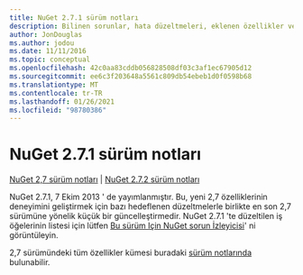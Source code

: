 ```yaml
---
title: NuGet 2.7.1 sürüm notları
description: Bilinen sorunlar, hata düzeltmeleri, eklenen özellikler ve CCR 'ler dahil olmak üzere NuGet 2.7.1 için sürüm notları.
author: JonDouglas
ms.author: jodou
ms.date: 11/11/2016
ms.topic: conceptual
ms.openlocfilehash: 42c0aa83cddb056828508df03c3af1ec67905d12
ms.sourcegitcommit: ee6c3f203648a5561c809db54ebeb1d0f0598b68
ms.translationtype: MT
ms.contentlocale: tr-TR
ms.lasthandoff: 01/26/2021
ms.locfileid: "98780386"
---
```

# <a name="nuget-271-release-notes"></a>NuGet 2.7.1 sürüm notları

[NuGet 2,7 sürüm notları](../release-notes/nuget-2.7.md)  |  [NuGet 2.7.2 sürüm notları](../release-notes/nuget-2.7.2.md)

NuGet 2.7.1, 7 Ekim 2013 ' de yayımlanmıştır.  Bu, yeni 2,7 özelliklerinin deneyimini geliştirmek için bazı hedeflenen düzeltmelerle birlikte en son 2,7 sürümüne yönelik küçük bir güncelleştirmedir. NuGet 2.7.1 'te düzeltilen iş öğelerinin listesi için lütfen [Bu sürüm Için NuGet sorun İzleyicisi](http://nuget.codeplex.com/workitem/list/advanced?keyword=&status=Closed&type=All&priority=All&release=NuGet%202.7.1&assignedTo=All&component=All&sortField=LastUpdatedDate&sortDirection=Descending&page=0)' ni görüntüleyin.

2,7 sürümündeki tüm özellikler kümesi buradaki [sürüm notlarında](../release-notes/nuget-2.7.md) bulunabilir.
